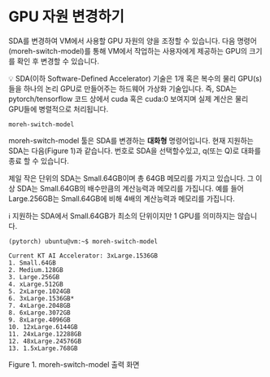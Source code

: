 # GPU 자원 변경하기

SDA를 변경하여 VM에서 사용할 GPU 자원의 양을 조정할 수 있습니다. 다음 명령어(moreh-switch-model)를 통해 VM에서 작업하는 사용자에게 제공하는 GPU의 크기를 확인 후 변경할 수 있습니다.

<aside>
💡 SDA(이하 Software-Defined Accelerator) 기술은 1개 혹은 복수의 물리 GPU(s)들을 하나의 논리 GPU로 만들어주는 하드웨어 가상화 기술입니다. 즉, SDA는 pytorch/tensorflow 코드 상에서 cuda 혹은 cuda:0 보여지며 실제 계산은 물리 GPU들에 병렬적으로 처리됩니다.

</aside>

```shell
moreh-switch-model
```

moreh-switch-model 툴은 SDA를 변경하는 **대화형** 명령어입니다. 현재 지원하는 SDA는 다음(Figure 1)과 같습니다. 번호로 SDA을 선택할수있고, q(또는 Q)로 대화를 종료 할 수 있습니다. 

제일 작은 단위의 SDA는 Small.64GB이며 총 64GB 메모리를 가지고 있습니다. 그 이상 SDA는 Small.64GB의 배수만큼의 계산능력과 메모리를 가집니다. 예를 들어 Large.256GB는 Small.64GB에 비해 4배의 계산능력과 메모리를 가집니다. 

<aside>
ℹ️ 지원하는 SDA에서 Small.64GB가 최소의 단위이지만 1 GPU를 의미하지는 않습니다.

</aside>

```shell
(pytorch) ubuntu@vm:~$ moreh-switch-model

Current KT AI Accelerator: 3xLarge.1536GB
1. Small.64GB
2. Medium.128GB
3. Large.256GB
4. xLarge.512GB
5. 2xLarge.1024GB
6. 3xLarge.1536GB*
7. 4xLarge.2048GB
8. 6xLarge.3072GB
9. 8xLarge.4096GB
10. 12xLarge.6144GB
11. 24xLarge.12288GB
12. 48xLarge.24576GB
13. 1.5xLarge.768GB
```
Figure 1. moreh-switch-model 출력 화면